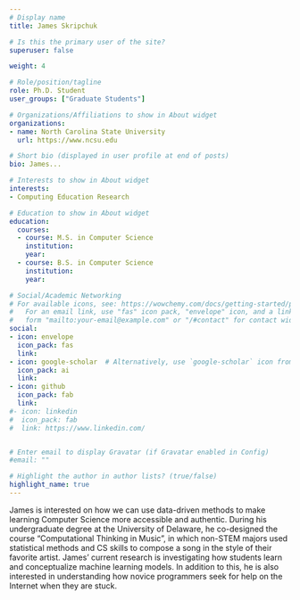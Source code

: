 ```yaml
---
# Display name
title: James Skripchuk

# Is this the primary user of the site?
superuser: false

weight: 4

# Role/position/tagline
role: Ph.D. Student
user_groups: ["Graduate Students"]

# Organizations/Affiliations to show in About widget
organizations:
- name: North Carolina State University
  url: https://www.ncsu.edu

# Short bio (displayed in user profile at end of posts)
bio: James...

# Interests to show in About widget
interests:
- Computing Education Research

# Education to show in About widget
education:
  courses:
  - course: M.S. in Computer Science
    institution: 
    year: 
  - course: B.S. in Computer Science
    institution: 
    year: 

# Social/Academic Networking
# For available icons, see: https://wowchemy.com/docs/getting-started/page-builder/#icons
#   For an email link, use "fas" icon pack, "envelope" icon, and a link in the
#   form "mailto:your-email@example.com" or "/#contact" for contact widget.
social:
- icon: envelope
  icon_pack: fas
  link: 
- icon: google-scholar  # Alternatively, use `google-scholar` icon from `ai` icon pack
  icon_pack: ai
  link: 
- icon: github
  icon_pack: fab
  link: 
#- icon: linkedin
#  icon_pack: fab
#  link: https://www.linkedin.com/


# Enter email to display Gravatar (if Gravatar enabled in Config)
#email: ""

# Highlight the author in author lists? (true/false)
highlight_name: true
---
```


James is interested on how we can use data-driven methods to make learning Computer Science more accessible and authentic. During his undergraduate degree at the University of Delaware, he co-designed the course “Computational Thinking in Music”, in which non-STEM majors used statistical methods and CS skills to compose a song in the style of their favorite artist. James’ current research is investigating how students learn and conceptualize machine learning models. In addition to this, he is also interested in understanding how novice programmers seek for help on the Internet when they are stuck.